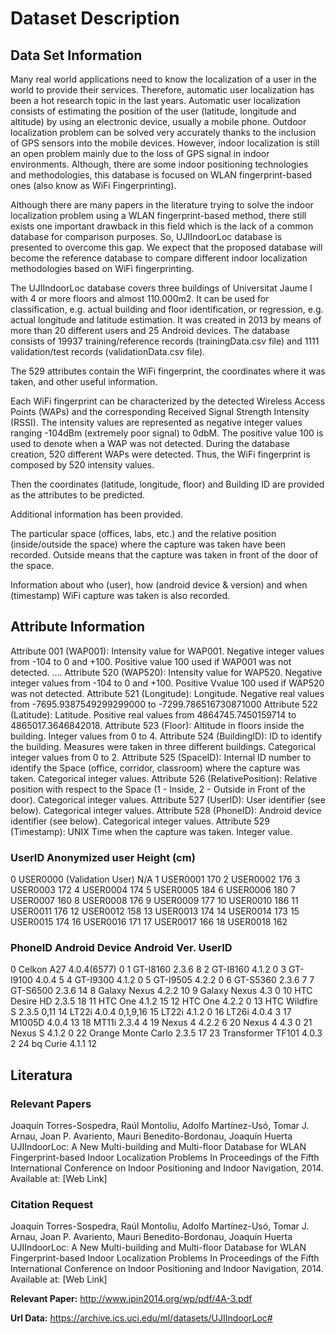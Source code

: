 # Dataset Description

## Data Set Information

Many real world applications need to know the localization of a user in the world to provide their services. Therefore, automatic user localization has been a hot research topic in the last years. Automatic user localization consists of estimating the position of the user (latitude, longitude and altitude) by using an electronic device, usually a mobile phone. Outdoor localization problem can be solved very accurately thanks to the inclusion of GPS sensors into the mobile devices. However, indoor localization is still an open problem mainly due to the loss of GPS signal in indoor environments. Although, there are some indoor positioning technologies and methodologies, this database is focused on WLAN fingerprint-based ones (also know as WiFi Fingerprinting).

Although there are many papers in the literature trying to solve the indoor localization problem using a WLAN fingerprint-based method, there still exists one important drawback in this field which is the lack of a common database for comparison purposes. So, UJIIndoorLoc database is presented to overcome this gap. We expect that the proposed database will become the reference database to compare different indoor localization methodologies based on WiFi fingerprinting.

The UJIIndoorLoc database covers three buildings of Universitat Jaume I with 4 or more floors and almost 110.000m2. It can be used for classification, e.g. actual building and floor identification, or regression, e.g. actual longitude and latitude estimation. It was created in 2013 by means of more than 20 different users and 25 Android devices. The database consists of 19937 training/reference records (trainingData.csv file) and 1111 validation/test records (validationData.csv file).

The 529 attributes contain the WiFi fingerprint, the coordinates where it was taken, and other useful information.

Each WiFi fingerprint can be characterized by the detected Wireless Access Points (WAPs) and the corresponding Received Signal Strength Intensity (RSSI). The intensity values are represented as negative integer values ranging -104dBm (extremely poor signal) to 0dbM. The positive value 100 is used to denote when a WAP was not detected. During the database creation, 520 different WAPs were detected. Thus, the WiFi fingerprint is composed by 520 intensity values.

Then the coordinates (latitude, longitude, floor) and Building ID are provided as the attributes to be predicted.

Additional information has been provided.

The particular space (offices, labs, etc.) and the relative position (inside/outside the space) where the capture was taken have been recorded. Outside means that the capture was taken in front of the door of the space.

Information about who (user), how (android device & version) and when (timestamp) WiFi capture was taken is also recorded.

## Attribute Information

Attribute 001 (WAP001): Intensity value for WAP001. Negative integer values from -104 to 0 and +100. Positive value 100 used if WAP001 was not detected.
....
Attribute 520 (WAP520): Intensity value for WAP520. Negative integer values from -104 to 0 and +100. Positive Vvalue 100 used if WAP520 was not detected.
Attribute 521 (Longitude): Longitude. Negative real values from -7695.9387549299299000 to -7299.786516730871000
Attribute 522 (Latitude): Latitude. Positive real values from 4864745.7450159714 to 4865017.3646842018.
Attribute 523 (Floor): Altitude in floors inside the building. Integer values from 0 to 4.
Attribute 524 (BuildingID): ID to identify the building. Measures were taken in three different buildings. Categorical integer values from 0 to 2.
Attribute 525 (SpaceID): Internal ID number to identify the Space (office, corridor, classroom) where the capture was taken. Categorical integer values.
Attribute 526 (RelativePosition): Relative position with respect to the Space (1 - Inside, 2 - Outside in Front of the door). Categorical integer values.
Attribute 527 (UserID): User identifier (see below). Categorical integer values.
Attribute 528 (PhoneID): Android device identifier (see below). Categorical integer values.
Attribute 529 (Timestamp): UNIX Time when the capture was taken. Integer value.

### UserID Anonymized user Height (cm)

0 USER0000 (Validation User) N/A
1 USER0001 170
2 USER0002 176
3 USER0003 172
4 USER0004 174
5 USER0005 184
6 USER0006 180
7 USER0007 160
8 USER0008 176
9 USER0009 177
10 USER0010 186
11 USER0011 176
12 USER0012 158
13 USER0013 174
14 USER0014 173
15 USER0015 174
16 USER0016 171
17 USER0017 166
18 USER0018 162

### PhoneID Android Device Android Ver. UserID

0 Celkon A27 4.0.4(6577) 0
1 GT-I8160 2.3.6 8
2 GT-I8160 4.1.2 0
3 GT-I9100 4.0.4 5
4 GT-I9300 4.1.2 0
5 GT-I9505 4.2.2 0
6 GT-S5360 2.3.6 7
7 GT-S6500 2.3.6 14
8 Galaxy Nexus 4.2.2 10
9 Galaxy Nexus 4.3 0
10 HTC Desire HD 2.3.5 18
11 HTC One 4.1.2 15
12 HTC One 4.2.2 0
13 HTC Wildfire S 2.3.5 0,11
14 LT22i 4.0.4 0,1,9,16
15 LT22i 4.1.2 0
16 LT26i 4.0.4 3
17 M1005D 4.0.4 13
18 MT11i 2.3.4 4
19 Nexus 4 4.2.2 6
20 Nexus 4 4.3 0
21 Nexus S 4.1.2 0
22 Orange Monte Carlo 2.3.5 17
23 Transformer TF101 4.0.3 2
24 bq Curie 4.1.1 12

## Literatura

### Relevant Papers

Joaquín Torres-Sospedra, Raúl Montoliu, Adolfo Martínez-Usó, Tomar J. Arnau, Joan P. Avariento, Mauri Benedito-Bordonau, Joaquín Huerta 
UJIIndoorLoc: A New Multi-building and Multi-floor Database for WLAN Fingerprint-based Indoor Localization Problems 
In Proceedings of the Fifth International Conference on Indoor Positioning and Indoor Navigation, 2014.
Available at: [Web Link]

### Citation Request

Joaquín Torres-Sospedra, Raúl Montoliu, Adolfo Martínez-Usó, Tomar J. Arnau, Joan P. Avariento, Mauri Benedito-Bordonau, Joaquín Huerta 
UJIIndoorLoc: A New Multi-building and Multi-floor Database for WLAN Fingerprint-based Indoor Localization Problems 
In Proceedings of the Fifth International Conference on Indoor Positioning and Indoor Navigation, 2014.
Available at: [Web Link]

__Relevant Paper:__
<http://www.ipin2014.org/wp/pdf/4A-3.pdf>

__Url Data:__
<https://archive.ics.uci.edu/ml/datasets/UJIIndoorLoc#>